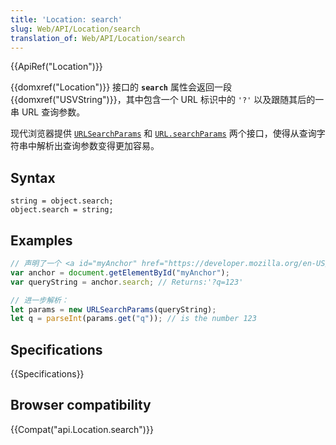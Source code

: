 ```yaml
---
title: 'Location: search'
slug: Web/API/Location/search
translation_of: Web/API/Location/search
---
```

{{ApiRef("Location")}}

{{domxref("Location")}} 接口的 **`search`** 属性会返回一段 {{domxref("USVString")}}，其中包含一个 URL 标识中的 `'?'` 以及跟随其后的一串 URL 查询参数。

现代浏览器提供 [`URLSearchParams`](/en-US/docs/Web/API/URLSearchParams/get#Examples) 和 [`URL.searchParams`](/en-US/docs/Web/API/URL/searchParams#Examples) 两个接口，使得从查询字符串中解析出查询参数变得更加容易。

## Syntax

```plain
string = object.search;
object.search = string;
```

## Examples

```js
// 声明了一个 <a id="myAnchor" href="https://developer.mozilla.org/en-US/docs/Location.search?q=123"> 元素在文档流中
var anchor = document.getElementById("myAnchor");
var queryString = anchor.search; // Returns:'?q=123'

// 进一步解析：
let params = new URLSearchParams(queryString);
let q = parseInt(params.get("q")); // is the number 123
```

## Specifications

{{Specifications}}

## Browser compatibility

{{Compat("api.Location.search")}}
